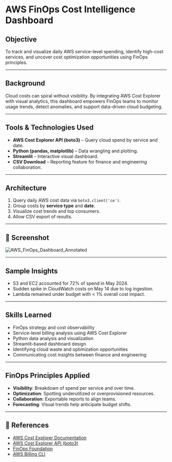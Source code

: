 
# AWS FinOps Cost Intelligence Dashboard

## Objective
To track and visualize daily AWS service-level spending, identify high-cost services, and uncover cost optimization opportunities using FinOps principles.

---

## Background

Cloud costs can spiral without visibility. By integrating AWS Cost Explorer with visual analytics, this dashboard empowers FinOps teams to monitor usage trends, detect anomalies, and support data-driven cloud budgeting.

---

## Tools & Technologies Used

- **AWS Cost Explorer API (boto3)** – Query cloud spend by service and date.
- **Python (pandas, matplotlib)** – Data wrangling and plotting.
- **Streamlit** – Interactive visual dashboard.
- **CSV Download** – Reporting feature for finance and engineering collaboration.

---

## Architecture

1. Query daily AWS cost data via `boto3.client('ce')`.
2. Group costs by **service type** and **date**.
3. Visualize cost trends and top consumers.
4. Allow CSV export of results.

---

## 📸 Screenshot

![AWS_FinOps_Dashboard_Annotated](https://github.com/user-attachments/assets/066cd0e9-7381-4ded-bba4-0f343f97dd98)




---

## Sample Insights

- S3 and EC2 accounted for 72% of spend in May 2024.
- Sudden spike in CloudWatch costs on May 14 due to log ingestion.
- Lambda remained under budget with < 1% overall cost impact.

---

## Skills Learned

- FinOps strategy and cost observability
- Service-level billing analysis using AWS Cost Explorer
- Python data analysis and visualization
- Streamlit-based dashboard design
- Identifying cloud waste and optimization opportunities
- Communicating cost insights between finance and engineering

---

## FinOps Principles Applied

- **Visibility**: Breakdown of spend per service and over time.
- **Optimization**: Spotting underutilized or overprovisioned resources.
- **Collaboration**: Exportable reports to align teams.
- **Forecasting**: Visual trends help anticipate budget shifts.

---

## 🔗 References

- [AWS Cost Explorer Documentation](https://docs.aws.amazon.com/awsaccountbilling/latest/aboutv2/cost-explorer.html)
- [AWS Cost Explorer API (boto3)](https://boto3.amazonaws.com/v1/documentation/api/latest/reference/services/ce.html)
- [FinOps Foundation](https://www.finops.org/)
- [AWS Billing CLI](https://docs.aws.amazon.com/cli/latest/reference/ce/)
